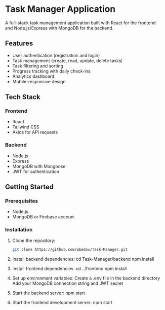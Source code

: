 # Task Manager Application

A full-stack task management application built with React for the frontend and Node.js/Express with MongoDB for the backend.

## Features

- User authentication (registration and login)
- Task management (create, read, update, delete tasks)
- Task filtering and sorting
- Progress tracking with daily check-ins
- Analytics dashboard
- Mobile-responsive design

## Tech Stack

### Frontend
- React
- Tailwind CSS
- Axios for API requests

### Backend
- Node.js
- Express
- MongoDB with Mongoose
- JWT for authentication

## Getting Started

### Prerequisites
- Node.js
- MongoDB or Firebase account

### Installation

1. Clone the repository:
   ```bash
   git clone https://github.com/obedav/Task-Manager.git

2. Install backend dependencies:
cd Task-Manager/backend
npm install

3. Install frontend dependencies:
cd ../frontend
npm install

4. Set up environment variables:
Create a .env file in the backend directory
Add your MongoDB connection string and JWT secret

5. Start the backend server: npm start
   
6. Start the frontend development server: npm start

